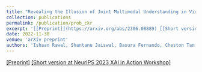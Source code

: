 ```yaml
---
title: "Revealing the Illusion of Joint Multimodal Understanding in VideoQA Models"
collection: publications
permalink: /publication/prob_ckr
excerpt: '[[Preprint]](https://arxiv.org/abs/2306.08889) [[Short version at NeurIPS 2023 XAI in Action Workshop]](https://openreview.net/pdf?id=bhvlGMbONN)'
date: 2022-11-30
venue: 'arXiv preprint'
authors: 'Ishaan Rawal, Shantanu Jaiswal, Basura Fernando, Cheston Tan'
---
```

[[Preprint]](https://arxiv.org/abs/2306.08889) [[Short version at NeurIPS 2023 XAI in Action Workshop]](https://openreview.net/pdf?id=bhvlGMbONN)